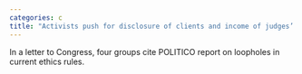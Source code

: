 ```yaml
---
categories: c
title: "Activists push for disclosure of clients and income of judges’ spouses"
---
```

In a letter to Congress, four groups cite POLITICO report on loopholes in current ethics rules.
